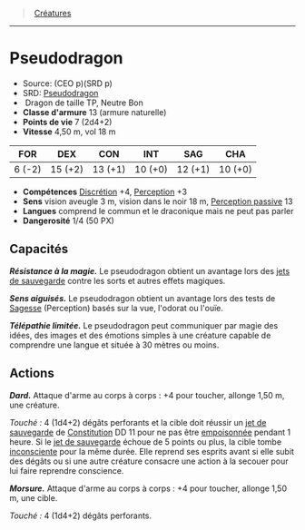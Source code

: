 ﻿---
!MonsterItem
Family: MonsterHD
Type: Dragon
Size: TP
Alignment: Neutre Bon
ArmorClass: 13 (armure naturelle)
HitPoints: 7 (2d4+2)
Speed: 4,50 m, vol 18 m
Strength: ' 6 (-2)'
Dexterity: 15 (+2)
Constitution: 13 (+1)
Intelligence: 10 (+0)
Wisdom: 12 (+1)
Charisma: 10 (+0)
Skills: '[Discrétion](hd_abilities_dexterity_discretion.md) +4, [Perception](hd_abilities_wisdom_perception.md) +3'
Senses: vision aveugle 3 m, vision dans le noir 18 m, [Perception passive](hd_abilities_dexterity_perception_passive.md) 13
Languages: comprend le commun et le draconique mais ne peut pas parler
Challenge: 1/4 (50 PX)
Id: monsters_hd.md#pseudodragon
ParentLink: monsters_hd.md#créatures
Name: Pseudodragon
ParentName: Créatures
NameLevel: 1
AltName: '[Pseudodragon](srd_monsters_pseudodragon.md)'
Source: (CEO p)(SRD p)
Attributes:
  Name: Pseudodragon
  Markdown: >+
    # <!--Name-->Pseudodragon<!--/Name-->


    - Source: <!--Source-->(CEO p)(SRD p)<!--/Source-->

    - SRD: <!--AltName-->[Pseudodragon](srd_monsters_pseudodragon.md)<!--/AltName-->

    -  <!--Type-->Dragon<!--/Type--> de taille <!--Size-->TP<!--/Size-->, <!--Alignment-->Neutre Bon<!--/Alignment-->

    - **Classe d'armure** <!--ArmorClass-->13 (armure naturelle)<!--/ArmorClass-->

    - **Points de vie** <!--HitPoints-->7 (2d4+2)<!--/HitPoints-->

    - **Vitesse** <!--Speed-->4,50 m, vol 18 m<!--/Speed-->


    |FOR|DEX|CON|INT|SAG|CHA|

    |---|---|---|---|---|---|

    |<!--Strength--> 6 (-2)<!--/Strength-->|<!--Dexterity-->15 (+2)<!--/Dexterity-->|<!--Constitution-->13 (+1)<!--/Constitution-->|<!--Intelligence-->10 (+0)<!--/Intelligence-->|<!--Wisdom-->12 (+1)<!--/Wisdom-->|<!--Charisma-->10 (+0)<!--/Charisma-->|


    - **Compétences** <!--Skills-->[Discrétion](hd_abilities_dexterity_discretion.md) +4, [Perception](hd_abilities_wisdom_perception.md) +3<!--/Skills-->

    - **Sens** <!--Senses-->vision aveugle 3 m, vision dans le noir 18 m, [Perception passive](hd_abilities_dexterity_perception_passive.md) 13<!--/Senses-->

    - **Langues** <!--Languages-->comprend le commun et le draconique mais ne peut pas parler<!--/Languages-->

    - **Dangerosité** <!--Challenge-->1/4 (50 PX)<!--/Challenge-->


    ## Capacités


    **_Résistance à la magie._** Le pseudodragon obtient un avantage lors des [jets de sauvegarde](hd_abilities_jets_de_sauvegarde.md) contre les sorts et autres effets magiques.


    **_Sens aiguisés._** Le pseudodragon obtient un avantage lors des tests de [Sagesse](hd_abilities_wisdom.md) (Perception) basés sur la vue, l'odorat ou l'ouïe.


    **_Télépathie limitée._** Le pseudodragon peut communiquer par magie des idées, des images et des émotions simples à une créature capable de comprendre une langue et située à 30 mètres ou moins.


    ## Actions


    **_Dard._** Attaque d'arme au corps à corps : +4 pour toucher, allonge 1,50 m, une créature.


    _Touché :_ 4 (1d4+2) dégâts perforants et la cible doit réussir un [jet de sauvegarde](hd_abilities_jets_de_sauvegarde.md) de [Constitution](hd_abilities_constitution.md) DD 11 pour ne pas être [empoisonnée](hd_conditions_empoisonne.md) pendant 1 heure. Si le [jet de sauvegarde](hd_abilities_jets_de_sauvegarde.md) échoue de 5 points ou plus, la cible tombe [inconsciente](hd_conditions_inconscient.md) pour la même durée. Elle reprend ses esprits avant si elle subit des dégâts ou si une autre créature consacre une action à la secouer pour lui faire reprendre conscience.


    **_Morsure._** Attaque d'arme au corps à corps : +4 pour toucher, allonge 1,50 m, une cible.


    _Touché :_ 4 (1d4+2) dégâts perforants.

  Source: (CEO p)(SRD p)
  AltName: '[Pseudodragon](srd_monsters_pseudodragon.md)'
  Type: Dragon
  Size: TP
  Alignment: Neutre Bon
  ArmorClass: 13 (armure naturelle)
  HitPoints: 7 (2d4+2)
  Speed: 4,50 m, vol 18 m
  Strength: ' 6 (-2)'
  Dexterity: 15 (+2)
  Constitution: 13 (+1)
  Intelligence: 10 (+0)
  Wisdom: 12 (+1)
  Charisma: 10 (+0)
  Skills: '[Discrétion](hd_abilities_dexterity_discretion.md) +4, [Perception](hd_abilities_wisdom_perception.md) +3'
  Senses: vision aveugle 3 m, vision dans le noir 18 m, [Perception passive](hd_abilities_dexterity_perception_passive.md) 13
  Languages: comprend le commun et le draconique mais ne peut pas parler
  Challenge: 1/4 (50 PX)
AttributesDictionary: >+
  Name: Pseudodragon

  Markdown: >+

    # <!--Name-->Pseudodragon<!--/Name-->





    - Source: <!--Source-->(CEO p)(SRD p)<!--/Source-->



    - SRD: <!--AltName-->[Pseudodragon](srd_monsters_pseudodragon.md)<!--/AltName-->



    -  <!--Type-->Dragon<!--/Type--> de taille <!--Size-->TP<!--/Size-->, <!--Alignment-->Neutre Bon<!--/Alignment-->



    - **Classe d'armure** <!--ArmorClass-->13 (armure naturelle)<!--/ArmorClass-->



    - **Points de vie** <!--HitPoints-->7 (2d4+2)<!--/HitPoints-->



    - **Vitesse** <!--Speed-->4,50 m, vol 18 m<!--/Speed-->





    |FOR|DEX|CON|INT|SAG|CHA|



    |---|---|---|---|---|---|



    |<!--Strength--> 6 (-2)<!--/Strength-->|<!--Dexterity-->15 (+2)<!--/Dexterity-->|<!--Constitution-->13 (+1)<!--/Constitution-->|<!--Intelligence-->10 (+0)<!--/Intelligence-->|<!--Wisdom-->12 (+1)<!--/Wisdom-->|<!--Charisma-->10 (+0)<!--/Charisma-->|





    - **Compétences** <!--Skills-->[Discrétion](hd_abilities_dexterity_discretion.md) +4, [Perception](hd_abilities_wisdom_perception.md) +3<!--/Skills-->



    - **Sens** <!--Senses-->vision aveugle 3 m, vision dans le noir 18 m, [Perception passive](hd_abilities_dexterity_perception_passive.md) 13<!--/Senses-->



    - **Langues** <!--Languages-->comprend le commun et le draconique mais ne peut pas parler<!--/Languages-->



    - **Dangerosité** <!--Challenge-->1/4 (50 PX)<!--/Challenge-->





    ## Capacités





    **_Résistance à la magie._** Le pseudodragon obtient un avantage lors des [jets de sauvegarde](hd_abilities_jets_de_sauvegarde.md) contre les sorts et autres effets magiques.





    **_Sens aiguisés._** Le pseudodragon obtient un avantage lors des tests de [Sagesse](hd_abilities_wisdom.md) (Perception) basés sur la vue, l'odorat ou l'ouïe.





    **_Télépathie limitée._** Le pseudodragon peut communiquer par magie des idées, des images et des émotions simples à une créature capable de comprendre une langue et située à 30 mètres ou moins.





    ## Actions





    **_Dard._** Attaque d'arme au corps à corps : +4 pour toucher, allonge 1,50 m, une créature.





    _Touché :_ 4 (1d4+2) dégâts perforants et la cible doit réussir un [jet de sauvegarde](hd_abilities_jets_de_sauvegarde.md) de [Constitution](hd_abilities_constitution.md) DD 11 pour ne pas être [empoisonnée](hd_conditions_empoisonne.md) pendant 1 heure. Si le [jet de sauvegarde](hd_abilities_jets_de_sauvegarde.md) échoue de 5 points ou plus, la cible tombe [inconsciente](hd_conditions_inconscient.md) pour la même durée. Elle reprend ses esprits avant si elle subit des dégâts ou si une autre créature consacre une action à la secouer pour lui faire reprendre conscience.





    **_Morsure._** Attaque d'arme au corps à corps : +4 pour toucher, allonge 1,50 m, une cible.





    _Touché :_ 4 (1d4+2) dégâts perforants.



  Source: (CEO p)(SRD p)

  AltName: '[Pseudodragon](srd_monsters_pseudodragon.md)'

  Type: Dragon

  Size: TP

  Alignment: Neutre Bon

  ArmorClass: 13 (armure naturelle)

  HitPoints: 7 (2d4+2)

  Speed: 4,50 m, vol 18 m

  Strength: ' 6 (-2)'

  Dexterity: 15 (+2)

  Constitution: 13 (+1)

  Intelligence: 10 (+0)

  Wisdom: 12 (+1)

  Charisma: 10 (+0)

  Skills: '[Discrétion](hd_abilities_dexterity_discretion.md) +4, [Perception](hd_abilities_wisdom_perception.md) +3'

  Senses: vision aveugle 3 m, vision dans le noir 18 m, [Perception passive](hd_abilities_dexterity_perception_passive.md) 13

  Languages: comprend le commun et le draconique mais ne peut pas parler

  Challenge: 1/4 (50 PX)

---
> [Créatures](hd_monsters.md)

---

# Pseudodragon

- Source: (CEO p)(SRD p)
- SRD: [Pseudodragon](srd_monsters_pseudodragon.md)
-  Dragon de taille TP, Neutre Bon
- **Classe d'armure** 13 (armure naturelle)
- **Points de vie** 7 (2d4+2)
- **Vitesse** 4,50 m, vol 18 m

|FOR|DEX|CON|INT|SAG|CHA|
|---|---|---|---|---|---|
| 6 (-2)|15 (+2)|13 (+1)|10 (+0)|12 (+1)|10 (+0)|

- **Compétences** [Discrétion](hd_abilities_dexterity_discretion.md) +4, [Perception](hd_abilities_wisdom_perception.md) +3
- **Sens** vision aveugle 3 m, vision dans le noir 18 m, [Perception passive](hd_abilities_dexterity_perception_passive.md) 13
- **Langues** comprend le commun et le draconique mais ne peut pas parler
- **Dangerosité** 1/4 (50 PX)

## Capacités

**_Résistance à la magie._** Le pseudodragon obtient un avantage lors des [jets de sauvegarde](hd_abilities_jets_de_sauvegarde.md) contre les sorts et autres effets magiques.

**_Sens aiguisés._** Le pseudodragon obtient un avantage lors des tests de [Sagesse](hd_abilities_wisdom.md) (Perception) basés sur la vue, l'odorat ou l'ouïe.

**_Télépathie limitée._** Le pseudodragon peut communiquer par magie des idées, des images et des émotions simples à une créature capable de comprendre une langue et située à 30 mètres ou moins.

## Actions

**_Dard._** Attaque d'arme au corps à corps : +4 pour toucher, allonge 1,50 m, une créature.

_Touché :_ 4 (1d4+2) dégâts perforants et la cible doit réussir un [jet de sauvegarde](hd_abilities_jets_de_sauvegarde.md) de [Constitution](hd_abilities_constitution.md) DD 11 pour ne pas être [empoisonnée](hd_conditions_empoisonne.md) pendant 1 heure. Si le [jet de sauvegarde](hd_abilities_jets_de_sauvegarde.md) échoue de 5 points ou plus, la cible tombe [inconsciente](hd_conditions_inconscient.md) pour la même durée. Elle reprend ses esprits avant si elle subit des dégâts ou si une autre créature consacre une action à la secouer pour lui faire reprendre conscience.

**_Morsure._** Attaque d'arme au corps à corps : +4 pour toucher, allonge 1,50 m, une cible.

_Touché :_ 4 (1d4+2) dégâts perforants.

